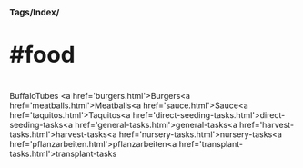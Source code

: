 # <p style='font-size: 15px;'>Tags/Index/</p>
# <p style='font-size: 40px;'>#food</p>

BuffaloTubes \<a href='burgers.html'>Burgers</a>\<a href='meatballs.html'>Meatballs</a>\<a href='sauce.html'>Sauce</a>\<a href='taquitos.html'>Taquitos</a>\<a href='direct-seeding-tasks.html'>direct-seeding-tasks</a>\<a href='general-tasks.html'>general-tasks</a>\<a href='harvest-tasks.html'>harvest-tasks</a>\<a href='nursery-tasks.html'>nursery-tasks</a>\<a href='pflanzarbeiten.html'>pflanzarbeiten</a>\<a href='transplant-tasks.html'>transplant-tasks</a>